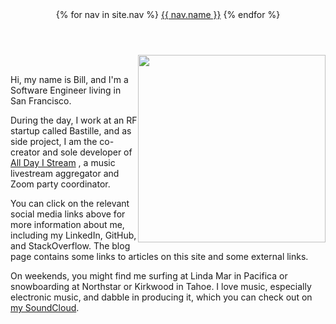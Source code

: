 ---
---
<header class="masthead">
  <nav class="masthead-nav">
    {% for nav in site.nav %}
    <a href="{{ nav.href }}">{{ nav.name }}</a>
    {% endfor %}
  </nav>
</header>
<a class="social" href="https://twitter.com/{{ site.author.twitter }}/" target="_blank"><i class="fa fa-twitter"></i></a>
<a class="social" href="http://linkedin.com/in/{{ site.author.linkedin }}"><i class="fa fa-linkedin"></i></a>
<a class="social" href="http://github.com/{{ site.author.github }}"><i class="fa fa-github"></i></a>
<a class="social" href="http://stackoverflow.com/users/{{ site.author.stackoverflow }}/"><i class="fa fa-stack-overflow"></i></a>
<a class="social" href="https://medium.com/@{{ site.author.medium }}"><i class="fa fa-medium"></i></a>

<img height="300" width="300" style="float: right;" src=
"{{ site.url }}/assets/waprin_profile.jpg" />

<br />

Hi, my name is Bill, and I'm a Software Engineer living in San Francisco.

During the day, I work at an RF startup called Bastille, and as side project, I am the co-creator and sole developer of [All Day I Stream](https://alldayistream.com) 
, a music livestream aggregator and Zoom party coordinator.

You can click on the relevant social media links above for more information about me, including my LinkedIn, GitHub,
and StackOverflow. The blog page contains some links to articles on this site and some external links.

On weekends, you might find me surfing at Linda Mar in Pacifica or snowboarding at Northstar or Kirkwood in Tahoe. I love music,
especially electronic music, and dabble in producing it, which you can check out on [my SoundCloud](https://soundcloud.com/metawish).
